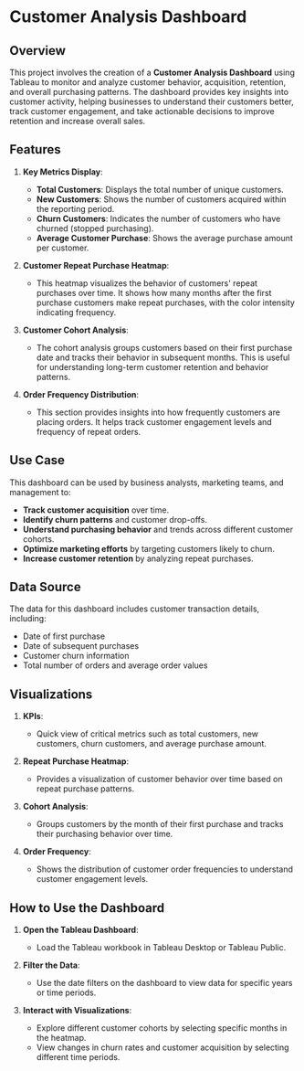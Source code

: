 # Customer Analysis Dashboard

## Overview
This project involves the creation of a **Customer Analysis Dashboard** using Tableau to monitor and analyze customer behavior, acquisition, retention, and overall purchasing patterns. The dashboard provides key insights into customer activity, helping businesses to understand their customers better, track customer engagement, and take actionable decisions to improve retention and increase overall sales.

## Features

1. **Key Metrics Display**:
   - **Total Customers**: Displays the total number of unique customers.
   - **New Customers**: Shows the number of customers acquired within the reporting period.
   - **Churn Customers**: Indicates the number of customers who have churned (stopped purchasing).
   - **Average Customer Purchase**: Shows the average purchase amount per customer.

2. **Customer Repeat Purchase Heatmap**:
   - This heatmap visualizes the behavior of customers' repeat purchases over time. It shows how many months after the first purchase customers make repeat purchases, with the color intensity indicating frequency.

3. **Customer Cohort Analysis**:
   - The cohort analysis groups customers based on their first purchase date and tracks their behavior in subsequent months. This is useful for understanding long-term customer retention and behavior patterns.

4. **Order Frequency Distribution**:
   - This section provides insights into how frequently customers are placing orders. It helps track customer engagement levels and frequency of repeat orders.

## Use Case
This dashboard can be used by business analysts, marketing teams, and management to:
- **Track customer acquisition** over time.
- **Identify churn patterns** and customer drop-offs.
- **Understand purchasing behavior** and trends across different customer cohorts.
- **Optimize marketing efforts** by targeting customers likely to churn.
- **Increase customer retention** by analyzing repeat purchases.

## Data Source
The data for this dashboard includes customer transaction details, including:
- Date of first purchase
- Date of subsequent purchases
- Customer churn information
- Total number of orders and average order values

## Visualizations

1. **KPIs**:
   - Quick view of critical metrics such as total customers, new customers, churn customers, and average purchase amount.

2. **Repeat Purchase Heatmap**:
   - Provides a visualization of customer behavior over time based on repeat purchase patterns.

3. **Cohort Analysis**:
   - Groups customers by the month of their first purchase and tracks their purchasing behavior over time.

4. **Order Frequency**:
   - Shows the distribution of customer order frequencies to understand customer engagement levels.

## How to Use the Dashboard

1. **Open the Tableau Dashboard**:
   - Load the Tableau workbook in Tableau Desktop or Tableau Public.
   
2. **Filter the Data**:
   - Use the date filters on the dashboard to view data for specific years or time periods.
   
3. **Interact with Visualizations**:
   - Explore different customer cohorts by selecting specific months in the heatmap.
   - View changes in churn rates and customer acquisition by selecting different time periods.
